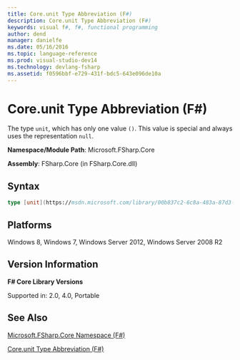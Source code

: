 ```yaml
---
title: Core.unit Type Abbreviation (F#)
description: Core.unit Type Abbreviation (F#)
keywords: visual f#, f#, functional programming
author: dend
manager: danielfe
ms.date: 05/16/2016
ms.topic: language-reference
ms.prod: visual-studio-dev14
ms.technology: devlang-fsharp
ms.assetid: f0596bbf-e729-431f-bdc5-643e096de10a 
---
```


# Core.unit Type Abbreviation (F#)

The type `unit`, which has only one value `()`. This value is special and always uses the representation `null`.

**Namespace/Module Path**: Microsoft.FSharp.Core

**Assembly**: FSharp.Core (in FSharp.Core.dll)


## Syntax

```fsharp
type [unit](https://msdn.microsoft.com/library/00b837c2-6c8a-483a-87d3-0479c64037a7) = [Unit](https://msdn.microsoft.com/library/d40df6bf-4448-4691-9965-0f1dbc376839)
```

## Platforms
Windows 8, Windows 7, Windows Server 2012, Windows Server 2008 R2


## Version Information
**F# Core Library Versions**

Supported in: 2.0, 4.0, Portable

## See Also
[Microsoft.FSharp.Core Namespace &#40;F&#35;&#41;](Microsoft.FSharp.Core-Namespace-%5BFSharp%5D.md)

[Core.unit Type Abbreviation &#40;F&#35;&#41;](Core.unit-Type-Abbreviation-%5BFSharp%5D.md)